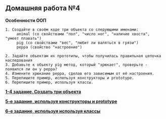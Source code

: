 ## Домашняя работа №4
**Особенности ООП**

```
1. Создайте в своём коде три объекта со следующими именами:
     animal (со свойствами "пол", "число ног", "наличие хвоста", "умеет плавать")
     pig (со свойствами "вес", "любит ли валяться в грязи")
     peppa (свойство "настроение")
   
2. Задайте объектам их прототипы, чтобы получилась правильная цепочка наследования
3. Добавьте к объекту pig метод, который "хрюкает", проверьте - появился ли он у peppa?
4. Измените хрюкание peppa, сделав его зависимым от её настроения.
5. Перепишите пример, используя конструкторы и prototype.
6. Перепишите пример, используя классы.
```

**[1-4 задание. Создать три объекта](https://github.com/skiphog/profit-js/blob/master/4.js)**

**[5-е задание, используя конструкторы и prototype](https://github.com/skiphog/profit-js/blob/master/4a.js)**

**[6-е задание, используя используя классы](https://github.com/skiphog/profit-js/blob/master/4b.js)**